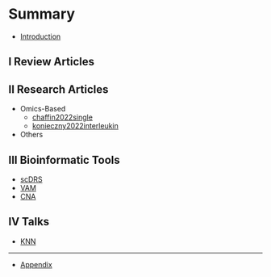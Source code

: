 # Summary

* [Introduction](README.md)

## I Review Articles

## II Research Articles
* Omics-Based
    * [chaffin2022single](research/chaffin2022single.md)
    * [konieczny2022interleukin](research/konieczny2022interleukin.md)
* Others

## III Bioinformatic Tools
* [scDRS](tools/zhang2022polygenic.md)
* [VAM](tools/frost2020variance.md)
* [CNA](tools/reshef2022co.md)

## IV Talks
* [KNN](talks/knn.md)

-----
* [Appendix](appendix.md)

